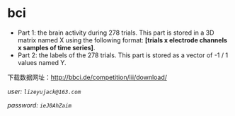 # bci
- Part 1: the brain activity during 278 trials. This part is stored in a 3D matrix named X using the following format: **[trials x electrode channels x samples of time series]**.
- Part 2: the labels of the 278 trials. This part is stored as a vector of -1 / 1 values named Y.

下载数据网址：http://bbci.de/competition/iii/download/

*user: ```lizeyujack@163.com```*

*password: ```ieJ0AhZaim```*



